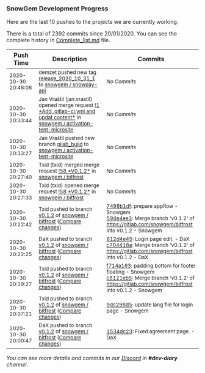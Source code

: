 
### SnowGem Development Progress

Here are the last 10 pushes to the projects we are currently working.

There is a total of 2392 commits since 20/01/2020. You can see the complete history in
 [Complete_list.md](Complete_list.md) file.

| Push Time | Description | Commits |
| --- | --- | --- |
| <sub>2020-10-30 20:48:08</sub> | <sub>demzet pushed new tag [release\_2020\_10\_31\_1](https://gitlab.com/snowgem/snowpay-api/-/tags/release_2020_10_31_1) to [snowgem / snowpay\-api](https://gitlab.com/snowgem/snowpay-api)</sub> | <sub>_No Commits_</sub> |
| <sub>2020-10-30 20:33:44</sub> | <sub>Jan Vraštil (jan.vrastil) opened merge request [\!1 \*Add \.gitlab\-ci\.yml and updat content\*](https://gitlab.com/snowgem/activation-tent-microsite/-/merge_requests/1) in [snowgem / activation\-tent\-microsite](https://gitlab.com/snowgem/activation-tent-microsite)</sub> | <sub>_No Commits_</sub> |
| <sub>2020-10-30 20:33:27</sub> | <sub>Jan Vraštil pushed new branch [gilab\_build](https://gitlab.com/snowgem/activation-tent-microsite/commits/gilab_build) to [snowgem / activation\-tent\-microsite](https://gitlab.com/snowgem/activation-tent-microsite)</sub> | <sub>_No Commits_</sub> |
| <sub>2020-10-30 20:27:40</sub> | <sub>Txid (txid) merged merge request [\!58 \*V0\.1\.2\*](https://gitlab.com/snowgem/bitfrost/-/merge_requests/58) in [snowgem / bitfrost](https://gitlab.com/snowgem/bitfrost)</sub> | <sub>_No Commits_</sub> |
| <sub>2020-10-30 20:27:33</sub> | <sub>Txid (txid) opened merge request [\!58 \*V0\.1\.2\*](https://gitlab.com/snowgem/bitfrost/-/merge_requests/58) in [snowgem / bitfrost](https://gitlab.com/snowgem/bitfrost)</sub> | <sub>_No Commits_</sub> |
| <sub>2020-10-30 20:22:42</sub> | <sub>Txid pushed to branch [v0\.1\.2](https://gitlab.com/snowgem/bitfrost/commits/v0.1.2) of [snowgem / bitfrost](https://gitlab.com/snowgem/bitfrost) ([Compare changes](https://gitlab.com/snowgem/bitfrost/compare/c704418aebecf51ef44243885ecbfed7c3334000...594e4ee32b967c167d76d68e7e5fce4687277eda))</sub> | <sub>[7498b1df](https://gitlab.com/snowgem/bitfrost/-/commit/7498b1dfa68ed86e1dc84995d2f3ff9e13357864): prepare appflow - Snowgem<br>[594e4ee3](https://gitlab.com/snowgem/bitfrost/-/commit/594e4ee32b967c167d76d68e7e5fce4687277eda): Merge branch 'v0.1.2' of https://gitlab.com/snowgem/bitfrost into v0.1.2 - Snowgem</sub> |
| <sub>2020-10-30 20:22:25</sub> | <sub>DaX pushed to branch [v0\.1\.2](https://gitlab.com/snowgem/bitfrost/commits/v0.1.2) of [snowgem / bitfrost](https://gitlab.com/snowgem/bitfrost) ([Compare changes](https://gitlab.com/snowgem/bitfrost/compare/c8121eb5d3554b10d313b141b682d31536e3df54...c704418aebecf51ef44243885ecbfed7c3334000))</sub> | <sub>[612d4e45](https://gitlab.com/snowgem/bitfrost/-/commit/612d4e454d844dfee19fc7b37cb40daa299088b7): Login page edit. - DaX<br>[c704418a](https://gitlab.com/snowgem/bitfrost/-/commit/c704418aebecf51ef44243885ecbfed7c3334000): Merge branch 'v0.1.2' of https://gitlab.com/snowgem/bitfrost into v0.1.2 - DaX</sub> |
| <sub>2020-10-30 20:19:27</sub> | <sub>Txid pushed to branch [v0\.1\.2](https://gitlab.com/snowgem/bitfrost/commits/v0.1.2) of [snowgem / bitfrost](https://gitlab.com/snowgem/bitfrost) ([Compare changes](https://gitlab.com/snowgem/bitfrost/compare/9dc296d59cfb473164ddca7a17125708f6dca0b3...c8121eb5d3554b10d313b141b682d31536e3df54))</sub> | <sub>[f714a163](https://gitlab.com/snowgem/bitfrost/-/commit/f714a163bdfecd1af22ed2c6747ecac4bf65d387): padding bottom for footer floating - Snowgem<br>[c8121eb5](https://gitlab.com/snowgem/bitfrost/-/commit/c8121eb5d3554b10d313b141b682d31536e3df54): Merge branch 'v0.1.2' of https://gitlab.com/snowgem/bitfrost into v0.1.2 - Snowgem</sub> |
| <sub>2020-10-30 20:07:21</sub> | <sub>Txid pushed to branch [v0\.1\.2](https://gitlab.com/snowgem/bitfrost/commits/v0.1.2) of [snowgem / bitfrost](https://gitlab.com/snowgem/bitfrost) ([Compare changes](https://gitlab.com/snowgem/bitfrost/compare/1534dc23b6e55df3e525656e6b3dd824b790f50e...9dc296d59cfb473164ddca7a17125708f6dca0b3))</sub> | <sub>[9dc296d5](https://gitlab.com/snowgem/bitfrost/-/commit/9dc296d59cfb473164ddca7a17125708f6dca0b3): update lang file for login page - Snowgem</sub> |
| <sub>2020-10-30 20:00:47</sub> | <sub>DaX pushed to branch [v0\.1\.2](https://gitlab.com/snowgem/bitfrost/commits/v0.1.2) of [snowgem / bitfrost](https://gitlab.com/snowgem/bitfrost) ([Compare changes](https://gitlab.com/snowgem/bitfrost/compare/28c406a17067e82d440468ec3423acc39ac6f378...1534dc23b6e55df3e525656e6b3dd824b790f50e))</sub> | <sub>[1534dc23](https://gitlab.com/snowgem/bitfrost/-/commit/1534dc23b6e55df3e525656e6b3dd824b790f50e): Fixed agreement page. - DaX</sub> |

_You can see more details and commits in our [Discord](https://discord.gg/zumGnbg) in **#dev-diary** channel._
